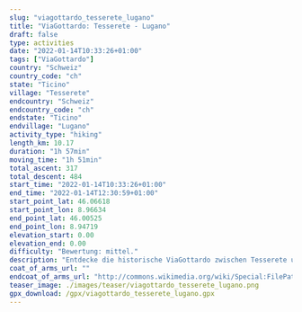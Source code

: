 ```yaml
---
slug: "viagottardo_tesserete_lugano"
title: "ViaGottardo: Tesserete - Lugano"
draft: false
type: activities
date: "2022-01-14T10:33:26+01:00"
tags: ["ViaGottardo"]
country: "Schweiz"
country_code: "ch"
state: "Ticino"
village: "Tesserete"
endcountry: "Schweiz"
endcountry_code: "ch"
endstate: "Ticino"
endvillage: "Lugano"
activity_type: "hiking"
length_km: 10.17
duration: "1h 57min"
moving_time: "1h 51min"
total_ascent: 317
total_descent: 484
start_time: "2022-01-14T10:33:26+01:00"
end_time: "2022-01-14T12:30:59+01:00"
start_point_lat: 46.06618
start_point_lon: 8.96634
end_point_lat: 46.00525
end_point_lon: 8.94719
elevation_start: 0.00
elevation_end: 0.00
difficulty: "Bewertung: mittel."
description: "Entdecke die historische ViaGottardo zwischen Tesserete und Lugano in der Schweiz. Folge den malerischen Wegen über grüne Hügel und durch idyllische Dörfer. Genieße atemberaubende Ausblicke und entdecke die Schönheit der Natur. Mit moderatem Auf- und Abstieg bietet diese Wanderung ein ausgewogenes Erlebnis für Natur- und Kulturliebhaber"
coat_of_arms_url: ""
endcoat_of_arms_url: "http://commons.wikimedia.org/wiki/Special:FilePath/CHE%20Lugano%20COA.svg"
teaser_image: ./images/teaser/viagottardo_tesserete_lugano.png
gpx_download: /gpx/viagottardo_tesserete_lugano.gpx
---
```


